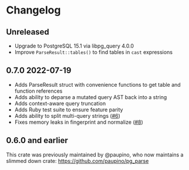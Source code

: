 # Changelog

## Unreleased

* Upgrade to PostgreSQL 15.1 via libpg_query 4.0.0
* Improve `ParseResult::tables()` to find tables in `cast` expressions

## 0.7.0     2022-07-19

* Adds ParseResult struct with convenience functions to get table and function references
* Adds ability to deparse a mutated query AST back into a string
* Adds context-aware query truncation
* Adds Ruby test suite to ensure feature parity
* Adds ability to split multi-query strings ([#6](https://github.com/pganalyze/pg_query.rs/pull/6))
* Fixes memory leaks in fingerprint and normalize ([#8](https://github.com/pganalyze/pg_query.rs/pull/8))

## 0.6.0 and earlier

This crate was previously maintained by @paupino, who now maintains a slimmed down crate: https://github.com/paupino/pg_parse
